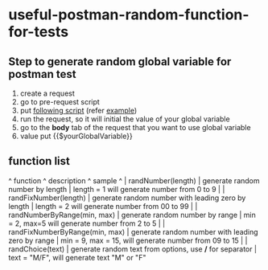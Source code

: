 # useful-postman-random-function-for-tests

## Step to generate random global variable for postman test
1. create a request
2. go to pre-request script
3. put [following script](main.js) (refer [example](sample.js))
4. run the request, so it will initial the value of your global variable
5. go to the **body** tab of the request that you want to use global variable
6. value put {{$yourGlobalVariable}}

## function list
^ function ^ description ^ sample ^
| randNumber(length) | generate random number by length | length = 1 will generate number from 0 to 9 |
| randFixNumber(length) | generate random number with leading zero by length | length = 2 will generate number from 00 to 99 |
| randNumberByRange(min, max) | generate random number by range | min = 2, max=5 will generate number from 2 to 5 |
| randFixNumberByRange(min, max) | generate random number with leading zero by range | min = 9, max = 15, will generate number from 09 to 15 |
| randChoice(text) | generate random text from options, use **/** for separator  | text = "M/F", will generate text "M" or "F"
